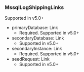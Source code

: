 ### MssqlLogShippingLinks
Supported in v5.0+

- primaryDatabase: Link
  - Required. Supported in v5.0+
- secondaryDatabase: Link
  - Supported in v5.0+
- secondaryInstance: Link
  - Required. Supported in v5.0+
- seedRequest: Link
  - Supported in v5.0+
